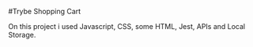 #Trybe Shopping Cart

On this project i used Javascript, CSS, some HTML, Jest, APIs and Local Storage.

